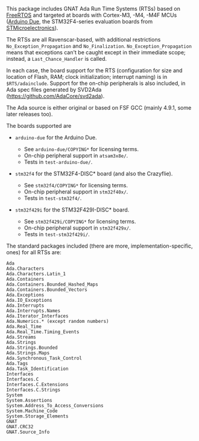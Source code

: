 This package includes GNAT Ada Run Time Systems (RTSs) based on
[FreeRTOS](http://www.freertos.org) and targeted at boards with
Cortex-M3, -M4, -M4F MCUs ([Arduino Due](http://www.arduino.org), the
STM32F4-series evaluation boards from
[STMicroelectronics](http://www.st.com)).

The RTSs are all Ravenscar-based, with additional restrictions
`No_Exception_Propagation` and `No_Finalization`.
`No_Exception_Propagation` means that exceptions can't be caught
except in their immediate scope; instead, a `Last_Chance_Handler` is
called.

In each case, the board support for the RTS (configuration for size
and location of Flash, RAM; clock initialization; interrupt naming) is
in `$RTS/adainclude`. Support for the on-chip peripherals is also
included, in Ada spec files generated by SVD2Ada
(https://github.com/AdaCore/svd2ada).

The Ada source is either original or based on FSF GCC (mainly 4.9.1,
some later releases too).

The boards supported are

* `arduino-due` for the Arduino Due.
  * See `arduino-due/COPYING*` for licensing terms.
  * On-chip peripheral support in `atsam3x8e/`.
  * Tests in `test-arduino-due/`.

* `stm32f4` for the STM32F4-DISC* board (and also the Crazyflie).
  * See `stm32f4/COPYING*` for licensing terms.
  * On-chip peripheral support in `stm32f40x/`.
  * Tests in `test-stm32f4/`.

* `stm32f429i` for the STM32F429I-DISC* board.
  * See `stm32f429i/COPYING*` for licensing terms.
  * On-chip peripheral support in `stm32f429x/`.
  * Tests in `test-stm32f429i/`.

The standard packages included (there are more, implementation-specific,
ones) for all RTSs are:

    Ada
    Ada.Characters
    Ada.Characters.Latin_1
    Ada.Containers
    Ada.Containers.Bounded_Hashed_Maps
    Ada.Containers.Bounded_Vectors
    Ada.Exceptions
    Ada.IO_Exceptions
    Ada.Interrupts
    Ada.Interrupts.Names
    Ada.Iterator_Interfaces
    Ada.Numerics.* (except random numbers)
    Ada.Real_Time
    Ada.Real_Time.Timing_Events
    Ada.Streams
    Ada.Strings
    Ada.Strings.Bounded
    Ada.Strings.Maps
    Ada.Synchronous_Task_Control
    Ada.Tags
    Ada.Task_Identification
    Interfaces
    Interfaces.C
    Interfaces.C.Extensions
    Interfaces.C.Strings
    System
    System.Assertions
    System.Address_To_Access_Conversions
    System.Machine_Code
    System.Storage_Elements
    GNAT
    GNAT.CRC32
    GNAT.Source_Info
